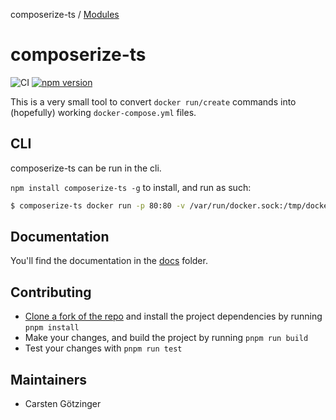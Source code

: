 composerize-ts / [Modules](modules.md)

# composerize-ts

![CI](https://github.com/cgoIT/composerize-ts/actions/workflows/ci.yml/badge.svg)
[![npm version](https://badge.fury.io/js/composerize-ts.svg)](https://badge.fury.io/js/composerize-ts)

This is a very small tool to convert `docker run/create` commands into (hopefully) working `docker-compose.yml` files.

## CLI

composerize-ts can be run in the cli.

`npm install composerize-ts -g` to install, and run as such:

```bash
$ composerize-ts docker run -p 80:80 -v /var/run/docker.sock:/tmp/docker.sock:ro --restart always --log-opt max-size=1g nginx
```

## Documentation

You'll find the documentation in the [docs](https://github.com/cgoIT/composerize-ts/docs/modules.md) folder.

## Contributing

- [Clone a fork of the repo](https://guides.github.com/activities/forking/) and install the project dependencies by running `pnpm install`
- Make your changes, and build the project by running `pnpm run build`
- Test your changes with `pnpm run test`

## Maintainers

- Carsten Götzinger
